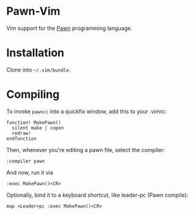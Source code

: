 # Pawn-Vim

Vim support for the [Pawn](http://www.compuphase.com/pawn/pawn.htm) programming language.

# Installation

Clone into `~/.vim/bundle`.

# Compiling

To invoke `pawncc` into a quickfix window, add this to your .vimrc:
```
function! MakePawn()
  silent make | copen
  redraw!
endfunction
```

Then, whenever you're editing a pawn file, select the compiler:
```
:compiler pawn
```

And now, run it via 
```
:exec MakePawn()<CR>
```

Optionally, bind it to a keyboard shortcut, like leader-pc (Pawn compile):
```
map <Leader>pc :exec MakePawn()<CR>
```
